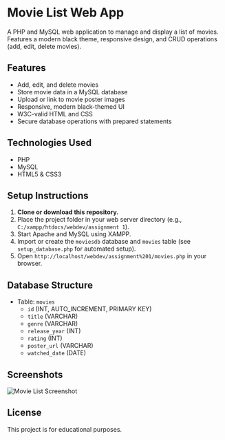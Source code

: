 # Movie List Web App

A PHP and MySQL web application to manage and display a list of movies. Features a modern black theme, responsive design, and CRUD operations (add, edit, delete movies).

## Features
- Add, edit, and delete movies
- Store movie data in a MySQL database
- Upload or link to movie poster images
- Responsive, modern black-themed UI
- W3C-valid HTML and CSS
- Secure database operations with prepared statements

## Technologies Used
- PHP
- MySQL
- HTML5 & CSS3

## Setup Instructions
1. **Clone or download this repository.**
2. Place the project folder in your web server directory (e.g., `C:/xampp/htdocs/webdev/assignment 1`).
3. Start Apache and MySQL using XAMPP.
4. Import or create the `moviesdb` database and `movies` table (see `setup_database.php` for automated setup).
5. Open `http://localhost/webdev/assignment%201/movies.php` in your browser.

## Database Structure
- Table: `movies`
  - `id` (INT, AUTO_INCREMENT, PRIMARY KEY)
  - `title` (VARCHAR)
  - `genre` (VARCHAR)
  - `release_year` (INT)
  - `rating` (INT)
  - `poster_url` (VARCHAR)
  - `watched_date` (DATE)

## Screenshots
![Movie List Screenshot](screenshot.png)

## License
This project is for educational purposes. 